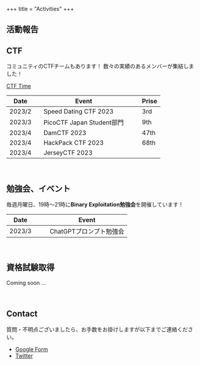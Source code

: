 +++
title = "Activities"
+++

## 活動報告



## CTF

コミュニティのCTFチームもあります！
数々の実績のあるメンバーが集結しました！

[CTF Time](https://ctftime.org/team/220741)

|Date||Event||Prise|
|---|---|---|---|---|
|2023/2| |Speed Dating CTF 2023|&emsp;|3rd|
|2023/3| |PicoCTF Japan Student部門|&emsp;|9th|
|2023/4| |DamCTF 2023|&emsp;|47th|
|2023/4| |HackPack CTF 2023|&emsp;|68th|
|2023/4| |JerseyCTF 2023|&emsp;||

<br>

## 勉強会、イベント

毎週月曜日、19時〜21時に**Binary Exploitation勉強会**を開催しています！

|Date||Event|
|---|---|---|
|2023/3|&emsp;|ChatGPTプロンプト勉強会|


<br>

## 資格試験取得

Coming soon ...

<br>

## Contact

質問・不明点ございましたら、お手数をお掛けしますが以下までご連絡ください。

- [Google Form](https://forms.gle/3QD5rNEfdqDMfWJHA)
- [Twitter](https://twitter.com/beginners_sec)

<br>